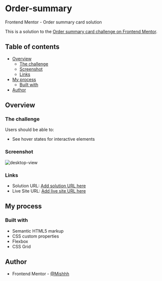 # Order-summary
Frontend Mentor - Order summary card solution

This is a solution to the [Order summary card challenge on Frontend Mentor](https://www.frontendmentor.io/challenges/order-summary-component-QlPmajDUj).

## Table of contents

- [Overview](#overview)
  - [The challenge](#the-challenge)
  - [Screenshot](#screenshot)
  - [Links](#links)
- [My process](#my-process)
  - [Built with](#built-with)
- [Author](#author)


## Overview

### The challenge

Users should be able to:

- See hover states for interactive elements

### Screenshot

![desktop-view](https://github.com/Mishhh/Order-summary/blob/main/assests/Screenshots/desktop-view.PNG?raw=true)

### Links

- Solution URL: [Add solution URL here](https://mishhh.github.io/)
- Live Site URL: [Add live site URL here](https://mishhh.github.io/)

## My process

### Built with

- Semantic HTML5 markup
- CSS custom properties
- Flexbox
- CSS Grid

## Author

- Frontend Mentor - [@Mishhh](https://www.frontendmentor.io/profile/Mishhh)
